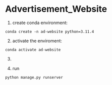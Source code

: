 # Advertisement_Website


1. create conda environment:
```
conda create -n ad-website python=3.11.4
```
2. activate the enviroment:
```
conda activate ad-website
```
3. 

4. run
```
python manage.py runserver
```
